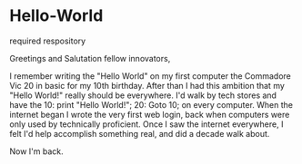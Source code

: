 # Hello-World
required respository

Greetings and Salutation fellow innovators,

I remember writing the "Hello World" on my first computer the Commadore Vic 20 in basic for my 10th birthday.  After than I had this ambition that my "Hello World!" really should be everywhere.  I'd walk by tech stores and have the 10: print "Hello World!"; 20: Goto 10; on every computer.   When the internet began I wrote the very first web login, back when computers were only used by technically proficient.   Once I saw the internet everywhere, I felt I'd help accomplish something real, and did a decade walk about. 

Now I'm back. 
